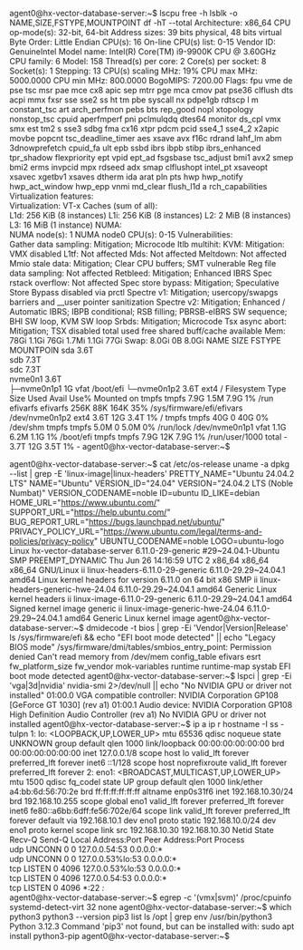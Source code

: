 agent0@hx-vector-database-server:~$ lscpu
free -h
lsblk -o NAME,SIZE,FSTYPE,MOUNTPOINT
df -hT --total
Architecture:             x86_64
  CPU op-mode(s):         32-bit, 64-bit
  Address sizes:          39 bits physical, 48 bits virtual
  Byte Order:             Little Endian
CPU(s):                   16
  On-line CPU(s) list:    0-15
Vendor ID:                GenuineIntel
  Model name:             Intel(R) Core(TM) i9-9900K CPU @ 3.60GHz
    CPU family:           6
    Model:                158
    Thread(s) per core:   2
    Core(s) per socket:   8
    Socket(s):            1
    Stepping:             13
    CPU(s) scaling MHz:   19%
    CPU max MHz:          5000.0000
    CPU min MHz:          800.0000
    BogoMIPS:             7200.00
    Flags:                fpu vme de pse tsc msr pae mce cx8 apic sep mtrr pge mca cmov pat pse36 clflush dts acpi mmx fxsr sse sse2 ss ht tm pbe syscall nx pdpe1gb rdtscp l                          m constant_tsc art arch_perfmon pebs bts rep_good nopl xtopology nonstop_tsc cpuid aperfmperf pni pclmulqdq dtes64 monitor ds_cpl vmx smx est tm2 s                          sse3 sdbg fma cx16 xtpr pdcm pcid sse4_1 sse4_2 x2apic movbe popcnt tsc_deadline_timer aes xsave avx f16c rdrand lahf_lm abm 3dnowprefetch cpuid_fa                          ult epb ssbd ibrs ibpb stibp ibrs_enhanced tpr_shadow flexpriority ept vpid ept_ad fsgsbase tsc_adjust bmi1 avx2 smep bmi2 erms invpcid mpx rdseed 
                          adx smap clflushopt intel_pt xsaveopt xsavec xgetbv1 xsaves dtherm ida arat pln pts hwp hwp_notify hwp_act_window hwp_epp vnmi md_clear flush_l1d a                          rch_capabilities
Virtualization features:  
  Virtualization:         VT-x
Caches (sum of all):      
  L1d:                    256 KiB (8 instances)
  L1i:                    256 KiB (8 instances)
  L2:                     2 MiB (8 instances)
  L3:                     16 MiB (1 instance)
NUMA:                     
  NUMA node(s):           1
  NUMA node0 CPU(s):      0-15
Vulnerabilities:          
  Gather data sampling:   Mitigation; Microcode
  Itlb multihit:          KVM: Mitigation: VMX disabled
  L1tf:                   Not affected
  Mds:                    Not affected
  Meltdown:               Not affected
  Mmio stale data:        Mitigation; Clear CPU buffers; SMT vulnerable
  Reg file data sampling: Not affected
  Retbleed:               Mitigation; Enhanced IBRS
  Spec rstack overflow:   Not affected
  Spec store bypass:      Mitigation; Speculative Store Bypass disabled via prctl
  Spectre v1:             Mitigation; usercopy/swapgs barriers and __user pointer sanitization
  Spectre v2:             Mitigation; Enhanced / Automatic IBRS; IBPB conditional; RSB filling; PBRSB-eIBRS SW sequence; BHI SW loop, KVM SW loop
  Srbds:                  Mitigation; Microcode
  Tsx async abort:        Mitigation; TSX disabled
               total        used        free      shared  buff/cache   available
Mem:            78Gi       1.1Gi        76Gi       1.7Mi       1.1Gi        77Gi
Swap:          8.0Gi          0B       8.0Gi
NAME         SIZE FSTYPE MOUNTPOIN
sda          3.6T        
sdb          7.3T        
sdc          7.3T        
nvme0n1      3.6T        
├─nvme0n1p1    1G vfat   /boot/efi
└─nvme0n1p2  3.6T ext4   /
Filesystem     Type      Size  Used Avail Use% Mounted on
tmpfs          tmpfs     7.9G  1.5M  7.9G   1% /run
efivarfs       efivarfs  256K   88K  164K  35% /sys/firmware/efi/efivars
/dev/nvme0n1p2 ext4      3.6T   12G  3.4T   1% /
tmpfs          tmpfs      40G     0   40G   0% /dev/shm
tmpfs          tmpfs     5.0M     0  5.0M   0% /run/lock
/dev/nvme0n1p1 vfat      1.1G  6.2M  1.1G   1% /boot/efi
tmpfs          tmpfs     7.9G   12K  7.9G   1% /run/user/1000
total          -         3.7T   12G  3.5T   1% -
agent0@hx-vector-database-server:~$ 

agent0@hx-vector-database-server:~$ cat /etc/os-release
uname -a
dpkg --list | grep -E 'linux-image|linux-headers'
PRETTY_NAME="Ubuntu 24.04.2 LTS"
NAME="Ubuntu"
VERSION_ID="24.04"
VERSION="24.04.2 LTS (Noble Numbat)"
VERSION_CODENAME=noble
ID=ubuntu
ID_LIKE=debian
HOME_URL="https://www.ubuntu.com/"
SUPPORT_URL="https://help.ubuntu.com/"
BUG_REPORT_URL="https://bugs.launchpad.net/ubuntu/"
PRIVACY_POLICY_URL="https://www.ubuntu.com/legal/terms-and-policies/privacy-policy"
UBUNTU_CODENAME=noble
LOGO=ubuntu-logo
Linux hx-vector-database-server 6.11.0-29-generic #29~24.04.1-Ubuntu SMP PREEMPT_DYNAMIC Thu Jun 26 14:16:59 UTC 2 x86_64 x86_64 x86_64 GNU/Linux
ii  linux-headers-6.11.0-29-generic       6.11.0-29.29~24.04.1                    amd64        Linux kernel headers for version 6.11.0 on 64 bit x86 SMP
ii  linux-headers-generic-hwe-24.04       6.11.0-29.29~24.04.1                    amd64        Generic Linux kernel headers
ii  linux-image-6.11.0-29-generic         6.11.0-29.29~24.04.1                    amd64        Signed kernel image generic
ii  linux-image-generic-hwe-24.04         6.11.0-29.29~24.04.1                    amd64        Generic Linux kernel image
agent0@hx-vector-database-server:~$ dmidecode -t bios | grep -Ei 'Vendor|Version|Release'
ls /sys/firmware/efi && echo "EFI boot mode detected" || echo "Legacy BIOS mode"
/sys/firmware/dmi/tables/smbios_entry_point: Permission denied
Can't read memory from /dev/mem
config_table  efivars  esrt  fw_platform_size  fw_vendor  mok-variables  runtime  runtime-map  systab
EFI boot mode detected
agent0@hx-vector-database-server:~$ lspci | grep -Ei 'vga|3d|nvidia'
nvidia-smi 2>/dev/null || echo "No NVIDIA GPU or driver not installed"
01:00.0 VGA compatible controller: NVIDIA Corporation GP108 [GeForce GT 1030] (rev a1)
01:00.1 Audio device: NVIDIA Corporation GP108 High Definition Audio Controller (rev a1)
No NVIDIA GPU or driver not installed
agent0@hx-vector-database-server:~$ ip a
ip r
hostname -I
ss -tulpn
1: lo: <LOOPBACK,UP,LOWER_UP> mtu 65536 qdisc noqueue state UNKNOWN group default qlen 1000
    link/loopback 00:00:00:00:00:00 brd 00:00:00:00:00:00
    inet 127.0.0.1/8 scope host lo
       valid_lft forever preferred_lft forever
    inet6 ::1/128 scope host noprefixroute 
       valid_lft forever preferred_lft forever
2: eno1: <BROADCAST,MULTICAST,UP,LOWER_UP> mtu 1500 qdisc fq_codel state UP group default qlen 1000
    link/ether a4:bb:6d:56:70:2e brd ff:ff:ff:ff:ff:ff
    altname enp0s31f6
    inet 192.168.10.30/24 brd 192.168.10.255 scope global eno1
       valid_lft forever preferred_lft forever
    inet6 fe80::a6bb:6dff:fe56:702e/64 scope link 
       valid_lft forever preferred_lft forever
default via 192.168.10.1 dev eno1 proto static 
192.168.10.0/24 dev eno1 proto kernel scope link src 192.168.10.30 
192.168.10.30 
Netid            State             Recv-Q            Send-Q                       Local Address:Port                         Peer Address:Port            Process            
udp              UNCONN            0                 0                               127.0.0.54:53                                0.0.0.0:*                                  
udp              UNCONN            0                 0                            127.0.0.53%lo:53                                0.0.0.0:*                                  
tcp              LISTEN            0                 4096                         127.0.0.53%lo:53                                0.0.0.0:*                                  
tcp              LISTEN            0                 4096                            127.0.0.54:53                                0.0.0.0:*                                  
tcp              LISTEN            0                 4096                                     *:22                                      *:*                                  
agent0@hx-vector-database-server:~$ egrep -c '(vmx|svm)' /proc/cpuinfo
systemd-detect-virt
32
none
agent0@hx-vector-database-server:~$ which python3
python3 --version
pip3 list
ls /opt | grep env
/usr/bin/python3
Python 3.12.3
Command 'pip3' not found, but can be installed with:
sudo apt install python3-pip
agent0@hx-vector-database-server:~$ 